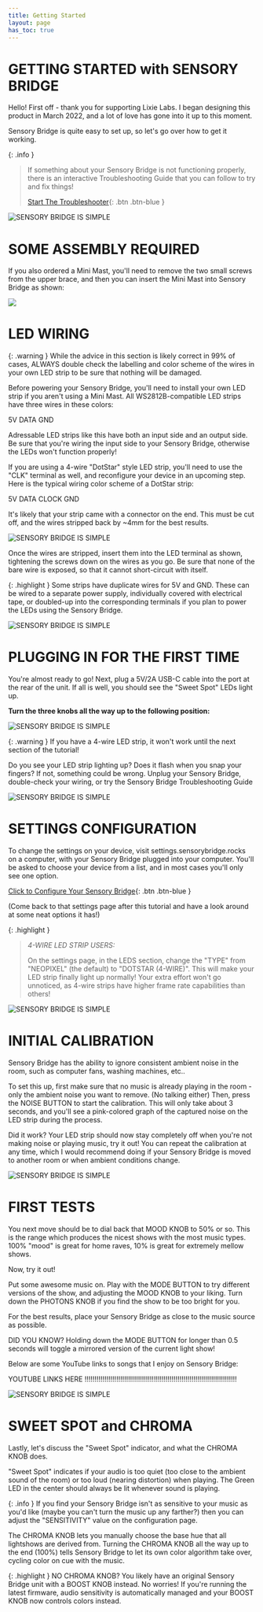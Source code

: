 ```yaml
---
title: Getting Started
layout: page
has_toc: true
---
```


# **GETTING STARTED with SENSORY BRIDGE**

Hello! First off - thank you for supporting Lixie Labs. I began designing this product in March 2022, and a lot of love has gone into it up to this moment.

Sensory Bridge is quite easy to set up, so let's go over how to get it working.

{: .info }
> If something about your Sensory Bridge is not functioning properly, there is an interactive Troubleshooting Guide that you can follow to try and fix things!
>
> [Start The Troubleshooter](https://sensorybridge.rocks/troubleshooting/){: .btn .btn-blue }

![SENSORY BRIDGE IS SIMPLE](https://github.com/connornishijima/sensory_bridge_docs/blob/main/img/7.jpg?raw=true)

# SOME ASSEMBLY REQUIRED

If you also ordered a Mini Mast, you'll need to remove the two small screws from the upper brace, and then you can insert the Mini Mast into Sensory Bridge as shown:

<img class="small-img" src="https://github.com/connornishijima/sensory_bridge_docs/blob/main/img/mast_insert.png?raw=true"></img>

# LED WIRING

{: .warning }
While the advice in this section is likely correct in 99% of cases, ALWAYS double check the labelling and color scheme of the wires in your own LED strip to be sure that nothing will be damaged.

Before powering your Sensory Bridge, you'll need to install your own LED strip if you aren't using a Mini Mast. All WS2812B-compatible LED strips have three wires in these colors:

<wire-red>5V</wire-red>
<wire-white>DATA</wire-white>
<wire-green>GND</wire-green>

Adressable LED strips like this have both an input side and an output side. Be sure that you're wiring the input side to your Sensory Bridge, otherwise the LEDs won't function properly!

If you are using a 4-wire "DotStar" style LED strip, you'll need to use the "CLK" terminal as well, and reconfigure your device in an upcoming step. Here is the typical wiring color scheme of a DotStar strip:

<wire-red>5V</wire-red>
<wire-green>DATA</wire-green>
<wire-yellow>CLOCK</wire-yellow>
<wire-black>GND</wire-black>

It's likely that your strip came with a connector on the end. This must be cut off, and the wires stripped back by ~4mm for the best results.

![SENSORY BRIDGE IS SIMPLE](https://github.com/connornishijima/sensory_bridge_docs/blob/main/img/wire_insert.png?raw=true)

Once the wires are stripped, insert them into the LED terminal as shown, tightening the screws down on the wires as you go. Be sure that none of the bare wire is exposed, so that it cannot short-circuit with itself.

{: .highlight }
Some strips have duplicate wires for 5V and GND. These can be wired to a separate power supply, individually covered with electrical tape, or doubled-up into the corresponding terminals if you plan to power the LEDs using the Sensory Bridge.

![SENSORY BRIDGE IS SIMPLE](https://github.com/connornishijima/sensory_bridge_docs/blob/main/img/16.jpg?raw=true)

# PLUGGING IN FOR THE FIRST TIME

You're almost ready to go! Next, plug a 5V/2A USB-C cable into the port at the rear of the unit. If all is well, you should see the "Sweet Spot" LEDs light up.

**Turn the three knobs all the way up to the following position:**

![SENSORY BRIDGE IS SIMPLE](https://github.com/connornishijima/sensory_bridge_docs/blob/main/img/2.jpg?raw=true)

{: .warning }
If you have a 4-wire LED strip, it won't work until the next section of the tutorial!

Do you see your LED strip lighting up? Does it flash when you snap your fingers? If not, something could be wrong. Unplug your Sensory Bridge, double-check your wiring, or try the Sensory Bridge Troubleshooting Guide

![SENSORY BRIDGE IS SIMPLE](https://github.com/connornishijima/sensory_bridge_docs/blob/main/img/anatomy.jpg?raw=true)

# SETTINGS CONFIGURATION

To change the settings on your device, visit settings.sensorybridge.rocks on a computer, with your Sensory Bridge plugged into your computer. You'll be asked to choose your device from a list, and in most cases you'll only see one option.

[Click to Configure Your Sensory Bridge](https://settings.sensorybridge.rocks){: .btn .btn-blue }

(Come back to that settings page after this tutorial and have a look around at some neat options it has!)

{: .highlight }
> *4-WIRE LED STRIP USERS:*
> 
> On the settings page, in the LEDS section, change the "TYPE" from "NEOPIXEL" (the default) to "DOTSTAR (4-WIRE)". This will make your LED strip finally light up normally! Your extra effort won't go unnoticed, as 4-wire strips have higher frame rate capabilities than others!

![SENSORY BRIDGE IS SIMPLE](https://github.com/connornishijima/sensory_bridge_docs/blob/main/img/settings_page_pic.png?raw=true)

# INITIAL CALIBRATION

Sensory Bridge has the ability to ignore consistent ambient noise in the room, such as computer fans, washing machines, etc..

To set this up, first make sure that no music is already playing in the room - only the ambient noise you want to remove. (No talking either) Then, press the <sb-button>NOISE BUTTON</sb-button> to start the calibration. This will only take about 3 seconds, and you'll see a pink-colored graph of the captured noise on the LED strip during the process.

Did it work? Your LED strip should now stay completely off when you're not making noise or playing music, try it out! You can repeat the calibration at any time, which I would recommend doing if your Sensory Bridge is moved to another room or when ambient conditions change.

![SENSORY BRIDGE IS SIMPLE](https://github.com/connornishijima/sensory_bridge_docs/blob/main/img/14.jpg?raw=true)

# FIRST TESTS

You next move should be to dial back that <sb-knob>MOOD KNOB</sb-knob> to 50% or so. This is the range which produces the nicest shows with the most music types. 100% "mood" is great for home raves, 10% is great for extremely mellow shows.

Now, try it out!

Put some awesome music on. Play with the <sb-button>MODE BUTTON</sb-button> to try different versions of the show, and adjusting the <sb-knob>MOOD KNOB</sb-knob> to your liking. Turn down the <sb-knob>PHOTONS KNOB</sb-knob> if you find the show to be too bright for you.

For the best results, place your Sensory Bridge as close to the music source as possible.

DID YOU KNOW? Holding down the <sb-button>MODE BUTTON</sb-button> for longer than 0.5 seconds will toggle a mirrored version of the current light show!

Below are some YouTube links to songs that I enjoy on Sensory Bridge:
     
YOUTUBE LINKS HERE !!!!!!!!!!!!!!!!!!!!!!!!!!!!!!!!!!!!!!!!!!!!!!!!!!!!!!!!!!!!!!!!!!!!!!!!!!!!!

![SENSORY BRIDGE IS SIMPLE](https://github.com/connornishijima/sensory_bridge_docs/blob/main/img/5.jpg?raw=true)

# SWEET SPOT and CHROMA

Lastly, let's discuss the "Sweet Spot" indicator, and what the <sb-knob>CHROMA KNOB</sb-knob> does.

"Sweet Spot" indicates if your audio is too quiet (too close to the ambient sound of the room) or too loud (nearing distortion) when playing. The Green LED in the center should always be lit whenever sound is playing.

{: .info }
If you find your Sensory Bridge isn't as sensitive to your music as you'd like (maybe you can't turn the music up any farther?) then you can adjust the "SENSITIVITY" value on the configuration page.

The <sb-knob>CHROMA KNOB</sb-knob> lets you manually choose the base hue that all lightshows are derived from. Turning the <sb-knob>CHROMA KNOB</sb-knob> all the way up to the end (100%) tells Sensory Bridge to let its own color algorithm take over, cycling color on cue with the music.

{: .highlight }
NO CHROMA KNOB? You likely have an original Sensory Bridge unit with a <sb-knob>BOOST KNOB</sb-knob> instead. No worries! If you're running the latest firmware, audio sensitivity is automatically managed and your <sb-knob>BOOST KNOB</sb-knob> now controls colors instead.
